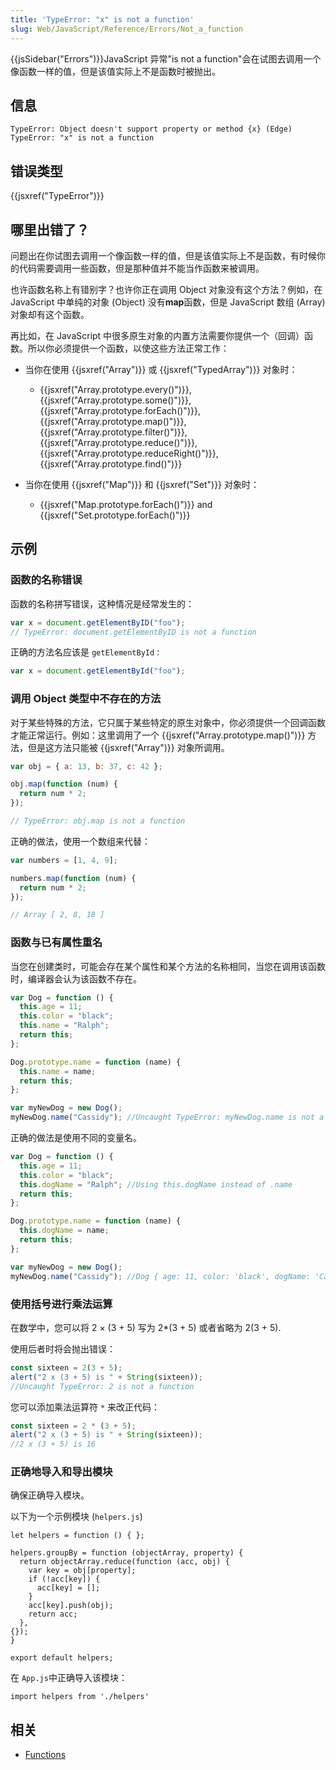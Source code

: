 ```yaml
---
title: 'TypeError: "x" is not a function'
slug: Web/JavaScript/Reference/Errors/Not_a_function
---
```


{{jsSidebar("Errors")}}JavaScript 异常"is not a function"会在试图去调用一个像函数一样的值，但是该值实际上不是函数时被抛出。

## 信息

```plain
TypeError: Object doesn't support property or method {x} (Edge)
TypeError: "x" is not a function
```

## 错误类型

{{jsxref("TypeError")}}

## 哪里出错了？

问题出在你试图去调用一个像函数一样的值，但是该值实际上不是函数，有时候你的代码需要调用一些函数，但是那种值并不能当作函数来被调用。

也许函数名称上有错别字？也许你正在调用 Object 对象没有这个方法？例如，在 JavaScript 中单纯的对象 (Object) 没有**map**函数，但是 JavaScript 数组 (Array) 对象却有这个函数。

再比如，在 JavaScript 中很多原生对象的内置方法需要你提供一个（回调）函数。所以你必须提供一个函数，以使这些方法正常工作：

- 当你在使用 {{jsxref("Array")}} 或 {{jsxref("TypedArray")}} 对象时：

  - {{jsxref("Array.prototype.every()")}}, {{jsxref("Array.prototype.some()")}}, {{jsxref("Array.prototype.forEach()")}}, {{jsxref("Array.prototype.map()")}}, {{jsxref("Array.prototype.filter()")}}, {{jsxref("Array.prototype.reduce()")}}, {{jsxref("Array.prototype.reduceRight()")}}, {{jsxref("Array.prototype.find()")}}

- 当你在使用 {{jsxref("Map")}} 和 {{jsxref("Set")}} 对象时：

  - {{jsxref("Map.prototype.forEach()")}} and {{jsxref("Set.prototype.forEach()")}}

## 示例

### 函数的名称错误

函数的名称拼写错误，这种情况是经常发生的：

```js example-bad
var x = document.getElementByID("foo");
// TypeError: document.getElementByID is not a function
```

正确的方法名应该是 `getElementById：`

```js example-good
var x = document.getElementById("foo");
```

### 调用 Object 类型中不存在的方法

对于某些特殊的方法，它只属于某些特定的原生对象中，你必须提供一个回调函数才能正常运行。例如：这里调用了一个 {{jsxref("Array.prototype.map()")}} 方法，但是这方法只能被 {{jsxref("Array")}} 对象所调用。

```js example-bad
var obj = { a: 13, b: 37, c: 42 };

obj.map(function (num) {
  return num * 2;
});

// TypeError: obj.map is not a function
```

正确的做法，使用一个数组来代替：

```js example-good
var numbers = [1, 4, 9];

numbers.map(function (num) {
  return num * 2;
});

// Array [ 2, 8, 18 ]
```

### 函数与已有属性重名

当您在创建类时，可能会存在某个属性和某个方法的名称相同，当您在调用该函数时，编译器会认为该函数不存在。

```js example-bad
var Dog = function () {
  this.age = 11;
  this.color = "black";
  this.name = "Ralph";
  return this;
};

Dog.prototype.name = function (name) {
  this.name = name;
  return this;
};

var myNewDog = new Dog();
myNewDog.name("Cassidy"); //Uncaught TypeError: myNewDog.name is not a function
```

正确的做法是使用不同的变量名。

```js example-good
var Dog = function () {
  this.age = 11;
  this.color = "black";
  this.dogName = "Ralph"; //Using this.dogName instead of .name
  return this;
};

Dog.prototype.name = function (name) {
  this.dogName = name;
  return this;
};

var myNewDog = new Dog();
myNewDog.name("Cassidy"); //Dog { age: 11, color: 'black', dogName: 'Cassidy' }
```

### 使用括号进行乘法运算

在数学中，您可以将 2 × (3 + 5) 写为 2\*(3 + 5) 或者省略为 2(3 + 5).

使用后者时将会抛出错误：

```js example-bad
const sixteen = 2(3 + 5);
alert("2 x (3 + 5) is " + String(sixteen));
//Uncaught TypeError: 2 is not a function
```

您可以添加乘法运算符 `*` 来改正代码：

```js example-good
const sixteen = 2 * (3 + 5);
alert("2 x (3 + 5) is " + String(sixteen));
//2 x (3 + 5) is 16
```

### 正确地导入和导出模块

确保正确导入模块。

以下为一个示例模块 (`helpers.js`)

```plain
let helpers = function () { };

helpers.groupBy = function (objectArray, property) {
  return objectArray.reduce(function (acc, obj) {
    var key = obj[property];
    if (!acc[key]) {
      acc[key] = [];
    }
    acc[key].push(obj);
    return acc;
  },
{});
}

export default helpers;
```

在 `App.js`中正确导入该模块：

```plain
import helpers from './helpers'
```

## 相关

- [Functions](/zh-CN/docs/Web/JavaScript/Reference/Functions)
